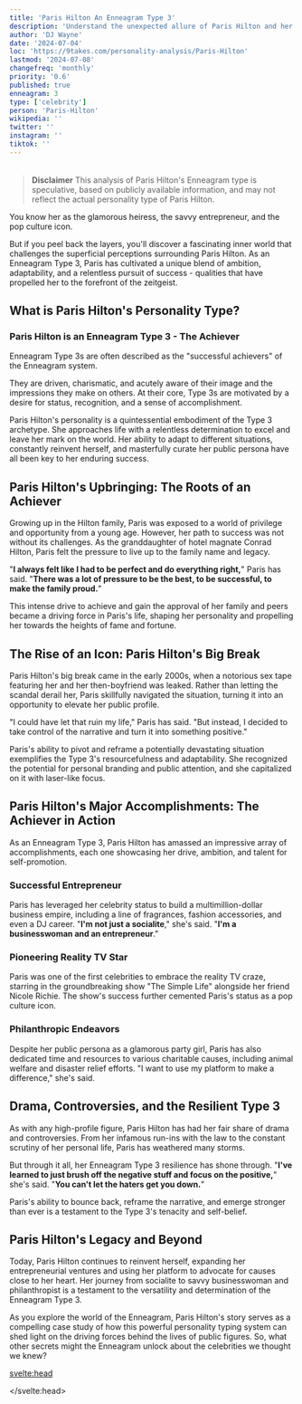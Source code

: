 ```yaml
---
title: 'Paris Hilton An Enneagram Type 3'
description: 'Understand the unexpected allure of Paris Hilton and her inner world'
author: 'DJ Wayne'
date: '2024-07-04'
loc: 'https://9takes.com/personality-analysis/Paris-Hilton'
lastmod: '2024-07-08'
changefreq: 'monthly'
priority: '0.6'
published: true
enneagram: 3
type: ['celebrity']
person: 'Paris-Hilton'
wikipedia: ''
twitter: ''
instagram: ''
tiktok: ''
---
```


<!-- // notes:
https://claude.ai/chat/39b7cb1c-9cd8-4b42-8fba-3e7ca60e1037
-->

<script>
	import  PopCard  from "$lib/components/atoms/PopCard.svelte";
import BlogPurpose from '$lib/components/blog/BlogPurpose.svelte'
</script>
<div
	style="display: flex;
    justify-content: center;
    margin: 1rem 0;
	"
>
	<PopCard
		image={`/types/3s/${'Paris-Hilton'}.webp`}
		showIcon={false}
		enneagramType="3"
		displayText="Paris Hilton"
		subtext=""
	/>
</div>

> **Disclaimer** This analysis of Paris Hilton's Enneagram type is speculative, based on publicly available information, and may not reflect the actual personality type of Paris Hilton.

<p class="firstLetter">You know her as the glamorous heiress, the savvy entrepreneur, and the pop culture icon.</p>

But if you peel back the layers, you'll discover a fascinating inner world that challenges the superficial perceptions surrounding Paris Hilton. As an Enneagram Type 3, Paris has cultivated a unique blend of ambition, adaptability, and a relentless pursuit of success - qualities that have propelled her to the forefront of the zeitgeist.

## What is Paris Hilton's Personality Type?

### Paris Hilton is an Enneagram Type 3 - The Achiever

Enneagram Type 3s are often described as the "successful achievers" of the Enneagram system.

They are driven, charismatic, and acutely aware of their image and the impressions they make on others. At their core, Type 3s are motivated by a desire for status, recognition, and a sense of accomplishment.

Paris Hilton's personality is a quintessential embodiment of the Type 3 archetype. She approaches life with a relentless determination to excel and leave her mark on the world. Her ability to adapt to different situations, constantly reinvent herself, and masterfully curate her public persona have all been key to her enduring success.

## Paris Hilton's Upbringing: The Roots of an Achiever

Growing up in the Hilton family, Paris was exposed to a world of privilege and opportunity from a young age. However, her path to success was not without its challenges. As the granddaughter of hotel magnate Conrad Hilton, Paris felt the pressure to live up to the family name and legacy.

"**I always felt like I had to be perfect and do everything right,**" Paris has said. "**There was a lot of pressure to be the best, to be successful, to make the family proud.**"

This intense drive to achieve and gain the approval of her family and peers became a driving force in Paris's life, shaping her personality and propelling her towards the heights of fame and fortune.

## The Rise of an Icon: Paris Hilton's Big Break

Paris Hilton's big break came in the early 2000s, when a notorious sex tape featuring her and her then-boyfriend was leaked. Rather than letting the scandal derail her, Paris skillfully navigated the situation, turning it into an opportunity to elevate her public profile.

"I could have let that ruin my life," Paris has said. "But instead, I decided to take control of the narrative and turn it into something positive."

Paris's ability to pivot and reframe a potentially devastating situation exemplifies the Type 3's resourcefulness and adaptability. She recognized the potential for personal branding and public attention, and she capitalized on it with laser-like focus.

## Paris Hilton's Major Accomplishments: The Achiever in Action

As an Enneagram Type 3, Paris Hilton has amassed an impressive array of accomplishments, each one showcasing her drive, ambition, and talent for self-promotion.

### Successful Entrepreneur

Paris has leveraged her celebrity status to build a multimillion-dollar business empire, including a line of fragrances, fashion accessories, and even a DJ career. "**I'm not just a socialite**," she's said. "**I'm a businesswoman and an entrepreneur**."

### Pioneering Reality TV Star

Paris was one of the first celebrities to embrace the reality TV craze, starring in the groundbreaking show "The Simple Life" alongside her friend Nicole Richie. The show's success further cemented Paris's status as a pop culture icon.

### Philanthropic Endeavors

Despite her public persona as a glamorous party girl, Paris has also dedicated time and resources to various charitable causes, including animal welfare and disaster relief efforts. "I want to use my platform to make a difference," she's said.

## Drama, Controversies, and the Resilient Type 3

As with any high-profile figure, Paris Hilton has had her fair share of drama and controversies. From her infamous run-ins with the law to the constant scrutiny of her personal life, Paris has weathered many storms.

But through it all, her Enneagram Type 3 resilience has shone through. "**I've learned to just brush off the negative stuff and focus on the positive,**" she's said. "**You can't let the haters get you down.**"

Paris's ability to bounce back, reframe the narrative, and emerge stronger than ever is a testament to the Type 3's tenacity and self-belief.

## Paris Hilton's Legacy and Beyond

Today, Paris Hilton continues to reinvent herself, expanding her entrepreneurial ventures and using her platform to advocate for causes close to her heart. Her journey from socialite to savvy businesswoman and philanthropist is a testament to the versatility and determination of the Enneagram Type 3.

As you explore the world of the Enneagram, Paris Hilton's story serves as a compelling case study of how this powerful personality typing system can shed light on the driving forces behind the lives of public figures. So, what other secrets might the Enneagram unlock about the celebrities we thought we knew?

<svelte:head>

<script type="application/ld+json">
{
  "@context": "http://schema.org",
  "@graph": [
    {
      "@type": "Article",
      "articleBody": "You know her as the glamorous heiress, the savvy entrepreneur, and the pop culture icon. But if you peel back the layers, you'll discover a fascinating inner world that challenges the superficial perceptions surrounding Paris Hilton. As an Enneagram Type 3, Paris has cultivated a unique blend of ambition, adaptability, and a relentless pursuit of success - qualities that have propelled her to the forefront of the zeitgeist. This article explores Paris Hilton's personality from the lens of the Enneagram Type 3, delving into her upbringing, rise to fame, major accomplishments, and how she has navigated drama and controversies.",
      "creator" : ["DJ Wayne"],
      "author": {
        "@type": "Person",
        "name": "DJ Wayne",
        "sameAs": ["https://www.instagram.com/djwayne3/", "https://www.youtube.com/@djwayne3", "https://www.linkedin.com/in/davidtwayne/", "https://twitter.com/djwayne3"]
      },
      "dateModified": {
        "@type": "Date",
        "@value": "2024-07-08"
      },
      "datePublished": {
        "@type": "Date",
        "@value": "2024-07-04"
      },
      "description": "This blog post examines Paris Hilton's personality through the lens of the Enneagram Type 3, exploring her upbringing, rise to fame, major accomplishments, and how she has handled drama and controversies.",
      "headline": "The Unexpected Allure of Paris Hilton: Unveiling the Enneagram Type 3 in Action",
      "image": {
        "@type": "ImageObject",
        "height": 900,
        "url": "https://9takes.com/types/3s/Paris-Hilton.webp",
        "width": 900
      },
      "mainEntityOfPage": {
        "@id": "https://9takes.com/personality-analysis/Paris-Hilton",
        "@type": "WebPage"
      },
      "mentions": {
        "@type": "Person",
        "name": "Paris Hilton",
        "sameAs": [
          "https://en.wikipedia.org/wiki/Paris_Hilton",
          "https://www.instagram.com/parishilton/",
          "https://twitter.com/ParisHilton"
        ]
      },
      "publisher": {
        "@type": "Organization",
        "sameAs": ["https://www.instagram.com/9takesdotcom/", "https://twitter.com/9takesdotcom"],
        "logo": {
          "@type": "ImageObject",
          "url": "https://9takes.com/brand/aero.png"
        },
        "name": "9takes"
      }
    },
    {
      "@type": "FAQPage",
      "mainEntity": [
        {
          "@type": "Question",
          "acceptedAnswer": {
            "@type": "Answer",
            "text": "Paris Hilton is an Enneagram Type 3, also known as The Achiever. Enneagram Type 3s are driven, charismatic, and acutely aware of their image and the impressions they make on others. They are motivated by a desire for status, recognition, and a sense of accomplishment, which aligns with Paris Hilton's personality and the trajectory of her career."
          },
          "name": "What is Paris Hilton's Enneagram type?"
        },
        {
          "@type": "Question",
          "acceptedAnswer": {
            "@type": "Answer",
            "text": "Paris Hilton's upbringing in the Hilton family, with the pressure to live up to the family name and legacy, contributed to the development of her Enneagram Type 3 traits. Her intense drive to achieve and gain the approval of her family and peers became a driving force in her life, shaping her personality and propelling her towards fame and success."
          },
          "name": "How did Paris Hilton's upbringing shape her Enneagram Type 3 personality?"
        },
        {
          "@type": "Question",
          "acceptedAnswer": {
            "@type": "Answer",
            "text": "Paris Hilton's ability to pivot and reframe a potentially devastating situation, such as the notorious sex tape scandal, exemplifies the Type 3's resourcefulness and adaptability. She recognized the potential for personal branding and public attention, and she capitalized on it with laser-like focus, further cementing her status as a pop culture icon."
          },
          "name": "How did Paris Hilton's response to controversies showcase her Enneagram Type 3 traits?"
        },
        {
          "@type": "Question",
          "acceptedAnswer": {
            "@type": "Answer",
            "text": "Paris Hilton's impressive array of accomplishments, including her successful entrepreneurial ventures, pioneering reality TV career, and philanthropic endeavors, all showcase her drive, ambition, and talent for self-promotion - key characteristics of the Enneagram Type 3 personality."
          },
          "name": "What are some examples of Paris Hilton's major accomplishments that reflect her Enneagram Type 3 traits?"
        },
        {
          "@type": "Question",
          "acceptedAnswer": {
            "@type": "Answer",
            "text": "Despite the drama and controversies Paris Hilton has faced, her Enneagram Type 3 resilience has shone through. Her ability to bounce back, reframe the narrative, and emerge stronger than ever is a testament to the Type 3's tenacity and self-belief."
          },
          "name": "How has Paris Hilton navigated the drama and controversies in her life as an Enneagram Type 3?"
        }
      ]
    }
  ]
}
</script>

</svelte:head>

<style lang="scss"></style>
